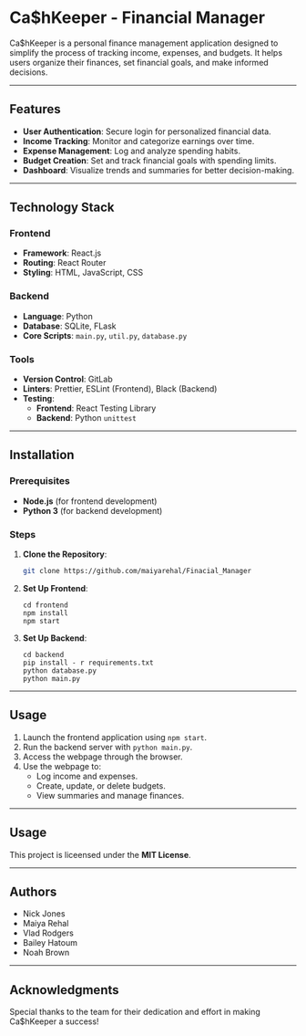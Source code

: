 # Ca$hKeeper - Financial Manager 

Ca$hKeeper is a personal finance management application designed to simplify the process of tracking income, expenses, and budgets. It helps users organize their finances, set financial goals, and make informed decisions.

---

## Features

- **User Authentication**: Secure login for personalized financial data.
- **Income Tracking**: Monitor and categorize earnings over time.
- **Expense Management**: Log and analyze spending habits.
- **Budget Creation**: Set and track financial goals with spending limits.
- **Dashboard**: Visualize trends and summaries for better decision-making.

---

## Technology Stack

### Frontend
- **Framework**: React.js
- **Routing**: React Router
- **Styling**: HTML, JavaScript, CSS

### Backend
- **Language**: Python
- **Database**: SQLite, FLask
- **Core Scripts**: `main.py`, `util.py`, `database.py`

### Tools
- **Version Control**: GitLab
- **Linters**: Prettier, ESLint (Frontend), Black (Backend)
- **Testing**:
  - **Frontend**: React Testing Library
  - **Backend**: Python `unittest`

---

## Installation

### Prerequisites
- **Node.js** (for frontend development)
- **Python 3** (for backend development)

### Steps

1. **Clone the Repository**:
   ```bash
   git clone https://github.com/maiyarehal/Finacial_Manager
    ```
2. **Set Up Frontend**:
    ```
    cd frontend
    npm install
    npm start
    ```
3. **Set Up Backend**:
    ```
    cd backend
    pip install - r requirements.txt
    python database.py
    python main.py
    ```
---

## Usage

1. Launch the frontend application using `npm start`.
2. Run the backend server with `python main.py`.
3. Access the webpage through the browser.
4. Use the webpage to:
    - Log income and expenses.
    - Create, update, or delete budgets.
    - View summaries and manage finances.

---

## Usage

This project is liceensed under the **MIT License**.

---

## Authors

- Nick Jones
- Maiya Rehal
- Vlad Rodgers
- Bailey Hatoum
- Noah Brown

---

## Acknowledgments

Special thanks to the team for their dedication and effort in making Ca$hKeeper a success!
